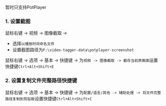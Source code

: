 暂时只支持PotPlayer

### 1. 设置截图

鼠标右键 -> 视频 -> 图像截取 ->
- 选择`以播放时间命名文件`
- 设置截图路径为`F:\video-tagger-data\potplayer-screenshot`

鼠标右键 -> 选项 -> 基本 -> 快捷键 -> 为`视频 -> 图像截取 -> 截存当前原画面`设置快捷键`Ctrl+Alt+Shift+E`

### 2. 设置复制文件完整路径快捷键

鼠标右键 -> 选项 -> 基本 -> 快捷键 -> 为`配置/语言/其他 -> 辅助处理 -> 将文件完整路径复制到剪贴板`设置快捷键`Ctrl+Alt+Shift+C`